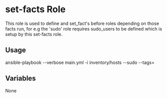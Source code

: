 # set-facts Role

This role is used to define and set_fact's before roles depending on those facts run, 
for e.g the 'sudo' role requires sudo_users to be defined which is setup by this set-facts role.

## Usage

ansible-playbook --verbose main.yml -i inventory/hosts --sudo --tags=

## Variables

None
